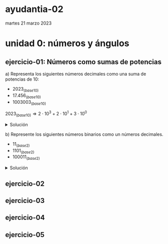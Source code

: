 # ayudantia-02

martes 21 marzo 2023

# unidad 0: números y ángulos

<!---
## qué deben saber:

- diferencia entre números naturales y reales
- noción de infinito
- qué son los sistemas numéricos
- conversión entre sistemas numéricos distintos
    - sistema decimal
    - sistema binario
    - sistema hexadecimal
- qué es son los ángulos y como se miden
- diferencia entre grados y radianes
- conversión entre grados y radianes
- ¿qué es $\pi$?  
--->

## ejercicio-01: Números como sumas de potencias

a) Representa los siguientes números decimales como una suma de potencias de 10:

- $2023_{(base10)}$
- $17.456_{(base10)}$
- $1003003_{(base10)}$

$2023_{(base10)} \Rightarrow 2 \cdot 10^3 + 2 \cdot 10^1 + 3 \cdot 10^0$

<details>
<summary>Solución</summary>

Los números que utilizamos día a día está formado por un código de diez símbolos (del 0 al 9). A esto se le llama un código numérico de base 10.

Para realizar la suma de potencias de 10 nos debemos fijar en el orden de los números de derecha a izquierda.

$2023_{(base10)} \Rightarrow 2 \cdot 10^3 + 2 \cdot 10^1 + 3 \cdot 10^0$

$17.456_{(base10)}  \Rightarrow  1 \cdot 10^1 + 7 \cdot 10^0 + 4 \cdot 10^{-1} + 5 \cdot 10^{-2} + 6 \cdot 10^{-2}$

$1003003_{(base10)} \Rightarrow 1 \cdot 10^6 + 3 \cdot 10^3 + 3 \cdot 10^0$
        
</details>
    

b) Represente los siguientes números binarios como un números decimales.

- $11_{(base2)}$
- $1101_{(base2)}$
- $100011_{(base2)}$

<details>
    <summary>Solución</summary>

El sistema binario ocupa solo dos dígitos (el 0 y el 1).

Para convertir cualquier número binario a un número decimal, debemos representar el número como una suma de potencias de 2 y luego ejecutar la suma.

Para el caso del número binario 11, la suma de potencias de dos quedaría:

$$
\begin{align*}
11_{(base2)} \Rightarrow 1 \cdot 2^1 + 1 \cdot 2^0 \\ = 2 + 1 \\ = 3_{(base10)}
\end{align*}
$$

$$ \therefore \ 11_{(base2)} \Rightarrow 3_{(base10)} $$

Para el caso del número binario 1101:

$$
\begin{align*}
1101_{(base2)} \Rightarrow 1 \cdot 2^3 + 1 \cdot 2^2 + 0 \cdot 2^1 + 1 \cdot 2^0 \\ = 8 + 4 + 0 + 1 \\ = 13_{(base10)}
\end{align*}
$$

$$ \therefore \ 1101_{(base2)} \Rightarrow 13_{(base10)} $$

Y para convertir el número binario 100011 a decimal:

$$
\begin{align*}
100011{(base2)} \Rightarrow 1 \cdot 2^5 + 1 \cdot 2^1 + 1 \cdot 2^0 \\ = 32 + 2 + 1 \\ = 35_{(base10)}
\end{align*}
$$

$$ \therefore \ 100011{(base2)} \Rightarrow 35_{(base10)} $$

</details>






## ejercicio-02

## ejercicio-03

## ejercicio-04

## ejercicio-05


